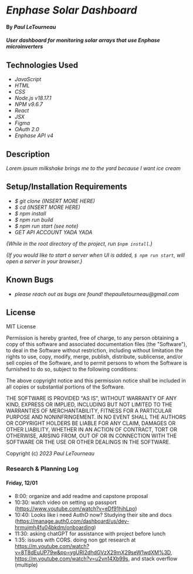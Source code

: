 # _Enphase Solar Dashboard_

#### By _Paul LeTourneau_

#### _User dashboard for monitoring solar arrays that use Enphase microinverters_

## Technologies Used

- _JavaScript_
- _HTML_
- _CSS_
- _Node.js v18.17.1_
- _NPM v9.6.7_
- _React_
- _JSX_
- _Figma_
- _OAuth 2.0_
- _Enphase API v4_

## Description

_Lorem ipsum milkshake brings me to the yard because I want ice cream_

## Setup/Installation Requirements

- _$ git clone (INSERT MORE HERE)_
- _$ cd (INSERT MORE HERE)_
- _$ npm install_
- _$ npm run build_
- _$ npm run start (see note)_
- _GET API ACCOUNT YADA YADA_

_{While in the root directory of the project, run `$npm install`.}_

_{If you would like to start a server when UI is added, `$ npm run start`, will open a server in your browser.}_

## Known Bugs

- _please reach out as bugs are found! thepaulletourneau@gmail.com_

## License

MIT License

Permission is hereby granted, free of charge, to any person obtaining a copy of this software and associated documentation files (the "Software"), to deal in the Software without restriction, including without limitation the rights to use, copy, modify, merge, publish, distribute, sublicense, and/or sell copies of the Software, and to permit persons to whom the Software is furnished to do so, subject to the following conditions:

The above copyright notice and this permission notice shall be included in all copies or substantial portions of the Software.

THE SOFTWARE IS PROVIDED "AS IS", WITHOUT WARRANTY OF ANY KIND, EXPRESS OR IMPLIED, INCLUDING BUT NOT LIMITED TO THE WARRANTIES OF MERCHANTABILITY, FITNESS FOR A PARTICULAR PURPOSE AND NONINFRINGEMENT. IN NO EVENT SHALL THE AUTHORS OR COPYRIGHT HOLDERS BE LIABLE FOR ANY CLAIM, DAMAGES OR OTHER LIABILITY, WHETHER IN AN ACTION OF CONTRACT, TORT OR OTHERWISE, ARISING FROM, OUT OF OR IN CONNECTION WITH THE SOFTWARE OR THE USE OR OTHER DEALINGS IN THE SOFTWARE.

Copyright (c) _2023_ _Paul LeTourneau_

### Research & Planning Log

#### Friday, 12/01

- 8:00: organize and add readme and capstone proposal
- 10:30: watch video on setting up passport (https://www.youtube.com/watch?v=eDf91hihLpo)
- 10:40: Looks like i need AuthO now? Studying their site and docs (https://manage.auth0.com/dashboard/us/dev-hrmujmh4fu04bkdm/onboarding)
- 11:30: asking chatGPT for assistance with project before lunch
- 1:35: issues with CORS. doing non gpt research at https://m.youtube.com/watch?v=8T8dEuUP79w&pp=ygURI2dhdGVzX29mX29seW1wdXM%3D, https://m.youtube.com/watch?v=u2vn14Xb99s, and stack overflow (multiple)
